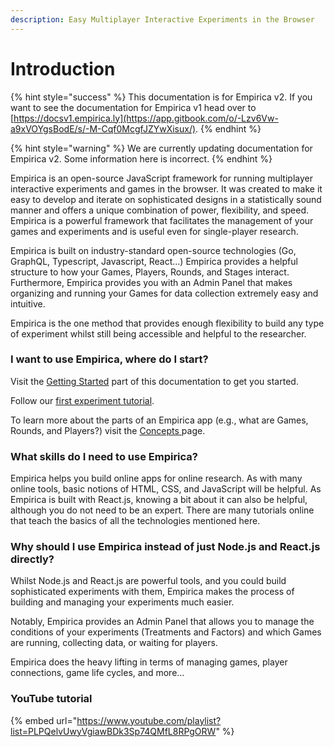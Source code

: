 ```yaml
---
description: Easy Multiplayer Interactive Experiments in the Browser
---
```


# Introduction

{% hint style="success" %}
This documentation is for Empirica v2. If you want to see the documentation for Empirica v1 head over to [https://docsv1.empirica.ly](https://app.gitbook.com/o/-Lzv6Vw-a9xVOYgsBodE/s/-M-Cqf0McgfJZYwXisux/).
{% endhint %}

{% hint style="warning" %}
We are currently updating documentation for Empirica v2. Some information here is incorrect.
{% endhint %}

Empirica is an open-source JavaScript framework for running multiplayer interactive experiments and games in the browser. It was created to make it easy to develop and iterate on sophisticated designs in a statistically sound manner and offers a unique combination of power, flexibility, and speed. Empirica is a powerful framework that facilitates the management of your games and experiments and is useful even for single-player research.&#x20;

Empirica is built on industry-standard open-source technologies (Go, GraphQL, Typescript, Javascript, React...) Empirica provides a helpful structure to how your Games, Players, Rounds, and Stages interact. Furthermore, Empirica provides you with an Admin Panel that makes organizing and running your Games for data collection extremely easy and intuitive.

Empirica is the one method that provides enough flexibility to build any type of experiment whilst still being accessible and helpful to the researcher.&#x20;

### I want to use Empirica, where do I start?

Visit the [Getting Started](getting-started/setup/) part of this documentation to get you started.&#x20;

Follow our [first experiment tutorial](guides/tutorial-your-first-experiment/your-first-experiment.md).

To learn more about the parts of an Empirica app (e.g., what are Games, Rounds, and Players?) visit the [Concepts ](overview/concepts.md)page.

### What skills do I need to use Empirica?

Empirica helps you build online apps for online research. As with many online tools, basic notions of HTML, CSS, and JavaScript will be helpful. As Empirica is built with React.js, knowing a bit about it can also be helpful, although you do not need to be an expert. There are many tutorials online that teach the basics of all the technologies mentioned here.

### Why should I use Empirica instead of just Node.js and React.js directly?

Whilst Node.js and React.js are powerful tools, and you could build sophisticated experiments with them, Empirica makes the process of building and managing your experiments much easier.&#x20;

Notably, Empirica provides an Admin Panel that allows you to manage the conditions of your experiments (Treatments and Factors) and which Games are running, collecting data, or waiting for players.

Empirica does the heavy lifting in terms of managing games, player connections, game life cycles, and more...

### YouTube tutorial

{% embed url="https://www.youtube.com/playlist?list=PLPQelvUwyVgiawBDk3Sp74QMfL8RPgORW" %}


